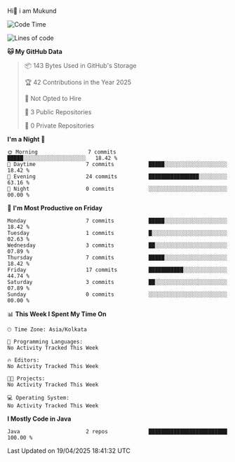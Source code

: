   Hi👋 i am Mukund
<!--
**MukundAkabari/MukundAkabari** is a ✨ _special_ ✨ repository because its `README.md` (this file) appears on your GitHub profile.

Here are some ideas to get you started:

- 🔭 I’m currently working Java
- 🌱 I’m currently learning Sping booy ,Java  ...

<!--START_SECTION:waka-->
![Code Time](http://img.shields.io/badge/Code%20Time-49%20hrs%2020%20mins-blue)

![Lines of code](https://img.shields.io/badge/From%20Hello%20World%20I%27ve%20Written-3.9%20thousand%20lines%20of%20code-blue)

**🐱 My GitHub Data** 

> 📦 143 Bytes Used in GitHub's Storage 
 > 
> 🏆 42 Contributions in the Year 2025
 > 
> 🚫 Not Opted to Hire
 > 
> 📜 3 Public Repositories 
 > 
> 🔑 0 Private Repositories 
 > 
**I'm a Night 🦉** 

```text
🌞 Morning                7 commits           █████░░░░░░░░░░░░░░░░░░░░   18.42 % 
🌆 Daytime                7 commits           █████░░░░░░░░░░░░░░░░░░░░   18.42 % 
🌃 Evening                24 commits          ████████████████░░░░░░░░░   63.16 % 
🌙 Night                  0 commits           ░░░░░░░░░░░░░░░░░░░░░░░░░   00.00 % 
```
📅 **I'm Most Productive on Friday** 

```text
Monday                   7 commits           █████░░░░░░░░░░░░░░░░░░░░   18.42 % 
Tuesday                  1 commits           █░░░░░░░░░░░░░░░░░░░░░░░░   02.63 % 
Wednesday                3 commits           ██░░░░░░░░░░░░░░░░░░░░░░░   07.89 % 
Thursday                 7 commits           █████░░░░░░░░░░░░░░░░░░░░   18.42 % 
Friday                   17 commits          ███████████░░░░░░░░░░░░░░   44.74 % 
Saturday                 3 commits           ██░░░░░░░░░░░░░░░░░░░░░░░   07.89 % 
Sunday                   0 commits           ░░░░░░░░░░░░░░░░░░░░░░░░░   00.00 % 
```


📊 **This Week I Spent My Time On** 

```text
🕑︎ Time Zone: Asia/Kolkata

💬 Programming Languages: 
No Activity Tracked This Week

🔥 Editors: 
No Activity Tracked This Week

🐱‍💻 Projects: 
No Activity Tracked This Week

💻 Operating System: 
No Activity Tracked This Week
```

**I Mostly Code in Java** 

```text
Java                     2 repos             █████████████████████████   100.00 % 
```




 Last Updated on 19/04/2025 18:41:32 UTC
<!--END_SECTION:waka-->
